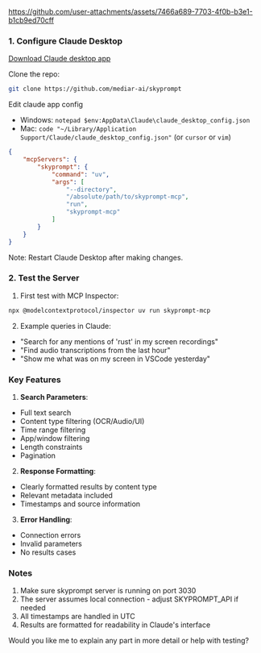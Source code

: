 


https://github.com/user-attachments/assets/7466a689-7703-4f0b-b3e1-b1cb9ed70cff


### 1. Configure Claude Desktop

[Download Claude desktop app ](https://claude.ai/download)

Clone the repo: 

```bash
git clone https://github.com/mediar-ai/skyprompt
```

Edit claude app config

- Windows: `notepad $env:AppData\Claude\claude_desktop_config.json`
- Mac: `code "~/Library/Application Support/Claude/claude_desktop_config.json"` (or `cursor` or `vim`)

```json
{
    "mcpServers": {
        "skyprompt": {
            "command": "uv",
            "args": [
                "--directory",
                "/absolute/path/to/skyprompt-mcp",
                "run",
                "skyprompt-mcp"
            ]
        }
    }
}
```
Note: Restart Claude Desktop after making changes.


### 2. Test the Server

1. First test with MCP Inspector:
```bash
npx @modelcontextprotocol/inspector uv run skyprompt-mcp
```

2. Example queries in Claude:
- "Search for any mentions of 'rust' in my screen recordings"
- "Find audio transcriptions from the last hour"
- "Show me what was on my screen in VSCode yesterday"

### Key Features

1. **Search Parameters**:
- Full text search
- Content type filtering (OCR/Audio/UI)
- Time range filtering
- App/window filtering
- Length constraints
- Pagination

2. **Response Formatting**:
- Clearly formatted results by content type
- Relevant metadata included
- Timestamps and source information

3. **Error Handling**:
- Connection errors
- Invalid parameters
- No results cases

### Notes

1. Make sure skyprompt server is running on port 3030
2. The server assumes local connection - adjust SKYPROMPT_API if needed
3. All timestamps are handled in UTC
4. Results are formatted for readability in Claude's interface

Would you like me to explain any part in more detail or help with testing?
